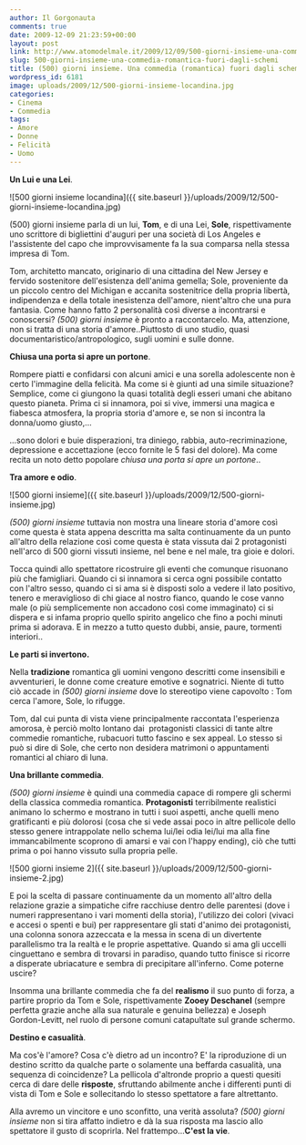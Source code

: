 ```yaml
---
author: Il Gorgonauta
comments: true
date: 2009-12-09 21:23:59+00:00
layout: post
link: http://www.atomodelmale.it/2009/12/09/500-giorni-insieme-una-commedia-romantica-fuori-dagli-schemi/
slug: 500-giorni-insieme-una-commedia-romantica-fuori-dagli-schemi
title: (500) giorni insieme. Una commedia (romantica) fuori dagli schemi.
wordpress_id: 6181
image: uploads/2009/12/500-giorni-insieme-locandina.jpg
categories:
- Cinema
- Commedia
tags:
- Amore
- Donne
- Felicità
- Uomo
---
```


**Un Lui e una Lei**.

![500 giorni insieme locandina]({{ site.baseurl }}/uploads/2009/12/500-giorni-insieme-locandina.jpg)

(500) giorni insieme parla di un lui, **Tom**, e di una Lei, **Sole**, rispettivamente uno scrittore di bigliettini d'auguri per una società di Los Angeles e l'assistente del capo che improvvisamente fa la sua comparsa nella stessa impresa di Tom.

Tom, architetto mancato, originario di una cittadina del New Jersey e fervido sostenitore dell'esistenza dell'anima gemella; Sole, proveniente da un piccolo centro del Michigan e accanita sostenitrice della propria libertà, indipendenza e della totale inesistenza dell'amore, nient'altro che una pura fantasia. Come hanno fatto 2 personalità così diverse a incontrarsi e conoscersi? _(500) giorni insieme_ è pronto a raccontarcelo. Ma, attenzione, non si tratta di una storia d'amore..Piuttosto di uno studio, quasi documentaristico/antropologico, sugli uomini e sulle donne.

**Chiusa una porta si apre un portone**.

Rompere piatti e confidarsi con alcuni amici e una sorella adolescente non è certo l'immagine della felicità. Ma come si è giunti ad una simile situazione? Semplice, come ci giungono la quasi totalità degli esseri umani che abitano questo pianeta. Prima ci si innamora, poi si vive, immersi una magica e fiabesca atmosfera, la propria storia d'amore e, se non si incontra la donna/uomo giusto,...

...sono dolori e buie disperazioni, tra diniego, rabbia, auto-recriminazione, depressione e accettazione (ecco fornite le 5 fasi del dolore). Ma come recita un noto detto popolare _chiusa una porta si apre un portone_..

**Tra amore e odio**.

![500 giorni insieme]({{ site.baseurl }}/uploads/2009/12/500-giorni-insieme.jpg)

_(500) giorni insieme_ tuttavia non mostra una lineare storia d'amore così come questa è stata appena descritta ma salta continuamente da un punto all'altro della relazione così come questa è stata vissuta dai 2 protagonisti nell'arco di 500 giorni vissuti insieme, nel bene e nel male, tra gioie e dolori.

Tocca quindi allo spettatore ricostruire gli eventi che comunque risuonano più che famigliari. Quando ci si innamora si cerca ogni possibile contatto con l'altro sesso, quando ci si ama si è disposti solo a vedere il lato positivo, tenero e meraviglioso di chi giace al nostro fianco, quando le cose vanno male (o più semplicemente non accadono così come immaginato) ci si dispera e si infama proprio quello spirito angelico che fino a pochi minuti prima si adorava. E in mezzo a tutto questo dubbi, ansie, paure, tormenti interiori..

**Le parti si invertono.**

Nella **tradizione** romantica gli uomini vengono descritti come insensibili e avventurieri, le donne come creature emotive e sognatrici. Niente di tutto ciò accade in _(500) giorni insieme_ dove lo stereotipo viene capovolto : Tom cerca l'amore, Sole, lo rifugge.

Tom, dal cui punta di vista viene principalmente raccontata l'esperienza amorosa, è perciò molto lontano dai  protagonisti classici di tante altre commedie romantiche, rubacuori tutto fascino e sex appeal. Lo stesso si può si dire di Sole, che certo non desidera matrimoni o appuntamenti romantici al chiaro di luna.

**Una brillante commedia**.

_(500) giorni insieme_ è quindi una commedia capace di rompere gli schermi della classica commedia romantica. **Protagonisti** terribilmente realistici animano lo schermo e mostrano in tutti i suoi aspetti, anche quelli meno gratificanti e più dolorosi (cosa che si vede assai poco in altre pellicole dello stesso genere intrappolate nello schema lui/lei odia lei/lui ma alla fine immancabilmente scoprono di amarsi e vai con l'happy ending), ciò che tutti prima o poi hanno vissuto sulla propria pelle.

![500 giorni insieme 2]({{ site.baseurl }}/uploads/2009/12/500-giorni-insieme-2.jpg)

E poi la scelta di passare continuamente da un momento all'altro della relazione grazie a simpatiche cifre racchiuse dentro delle parentesi (dove i numeri rappresentano i vari momenti della storia), l'utilizzo dei colori (vivaci e accesi o spenti e bui) per rappresentare gli stati d'animo dei protagonisti, una colonna sonora azzeccata e la messa in scena di un divertente parallelismo tra la realtà e le proprie aspettative. Quando si ama gli uccelli cinguettano e sembra di trovarsi in paradiso, quando tutto finisce si ricorre a disperate ubriacature e sembra di precipitare all'inferno. Come poterne uscire?

Insomma una brillante commedia che fa del **realismo** il suo punto di forza, a partire proprio da Tom e Sole, rispettivamente **Zooey Deschanel** (sempre perfetta grazie anche alla sua naturale e genuina bellezza) e Joseph Gordon-Levitt, nel ruolo di persone comuni catapultate sul grande schermo.

**Destino e casualità**.

Ma cos'è l'amore? Cosa c'è dietro ad un incontro? E' la riproduzione di un destino scritto da qualche parte o solamente una beffarda casualità, una sequenza di coincidenze? La pellicola d'altronde proprio a questi quesiti cerca di dare delle **risposte**, sfruttando abilmente anche i differenti punti di vista di Tom e Sole e sollecitando lo stesso spettatore a fare altrettanto.

Alla avremo un vincitore e uno sconfitto, una verità assoluta? _(500) giorni insieme_ non si tira affatto indietro e dà la sua risposta ma lascio allo spettatore il gusto di scoprirla. Nel frattempo...**C'est la vie**.
